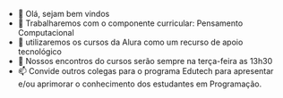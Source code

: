 - 👋 Olá, sejam bem vindos
- 👀 Trabalharemos com o componente curricular: Pensamento Computacional
- 🌱 utilizaremos os cursos da Alura como um recurso de apoio tecnológico
- 💞️ Nossos encontros do cursos serão sempre na terça-feira as 13h30
- 📫 Convide outros colegas para o programa Edutech para apresentar e/ou aprimorar o conhecimento dos estudantes em Programação.

<!---
JaderTeles/JaderTeles is a ✨ special ✨ repository because its `README.md` (this file) appears on your GitHub profile.
You can click the Preview link to take a look at your changes.
--->
